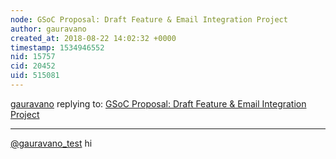 ```yaml
---
node: GSoC Proposal: Draft Feature & Email Integration Project
author: gauravano
created_at: 2018-08-22 14:02:32 +0000
timestamp: 1534946552
nid: 15757
cid: 20452
uid: 515081
---
```




[gauravano](../profile/gauravano) replying to: [GSoC Proposal: Draft Feature & Email Integration Project](../notes/gauravano/02-18-2018/gsoc-proposal-email-integration-project)

----
[@gauravano_test](/profile/gauravano_test) hi